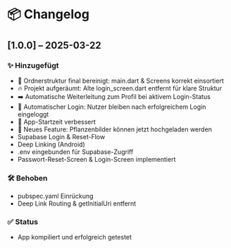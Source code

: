 ﻿# 📦 Changelog

## [1.0.0] – 2025-03-22
### ✨ Hinzugefügt
- 🧹 Ordnerstruktur final bereinigt: main.dart & Screens korrekt einsortiert
- 🔥 Projekt aufgeräumt: Alte login_screen.dart entfernt für klare Struktur
- ➡️ Automatische Weiterleitung zum Profil bei aktivem Login-Status
- 🔐 Automatischer Login: Nutzer bleiben nach erfolgreichem Login eingeloggt
- 🚀 App-Startzeit verbessert
- 🌿 Neues Feature: Pflanzenbilder können jetzt hochgeladen werden
- Supabase Login & Reset-Flow
- Deep Linking (Android)
- .env eingebunden für Supabase-Zugriff
- Passwort-Reset-Screen & Login-Screen implementiert

### 🛠️ Behoben
- pubspec.yaml Einrückung
- Deep Link Routing & getInitialUri entfernt

### ✅ Status
- App kompiliert und erfolgreich getestet
